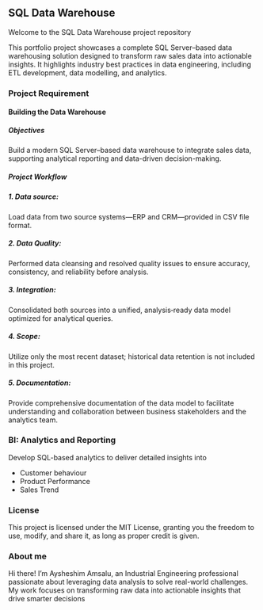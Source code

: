 ## SQL Data Warehouse
Welcome to the SQL Data Warehouse project repository

This portfolio project showcases a complete SQL Server–based data warehousing solution designed to transform raw sales data into actionable insights. It highlights industry best practices in data engineering, including ETL development, data modelling, and analytics.

### Project Requirement
#### Building the Data Warehouse
##### Objectives
Build a modern SQL Server–based data warehouse to integrate sales data, supporting analytical reporting and data-driven decision-making.

##### Project Workflow

##### 1. Data source: 
Load data from two source systems—ERP and CRM—provided in CSV file format.
##### 2. Data Quality:
Performed data cleansing and resolved quality issues to ensure accuracy, consistency, and reliability before analysis.
##### 3. Integration:
Consolidated both sources into a unified, analysis‑ready data model optimized for analytical queries.
##### 4. Scope:
Utilize only the most recent dataset; historical data retention is not included in this project.
##### 5. Documentation:
Provide comprehensive documentation of the data model to facilitate understanding and collaboration between business stakeholders and the analytics team.
### BI: Analytics and Reporting
Develop SQL-based analytics to deliver detailed insights into 
 - Customer behaviour
 - Product Performance
 - Sales Trend

### License
This project is licensed under the MIT License, granting you the freedom to use, modify, and share it, as long as proper credit is given.

### About me 
Hi there!  I’m Aysheshim Amsalu, an Industrial Engineering professional passionate about leveraging data analysis to solve real-world challenges. My work focuses on transforming raw data into actionable insights that drive smarter decisions





